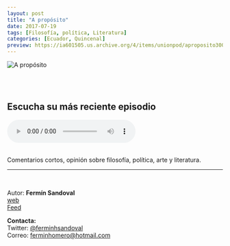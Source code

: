 ```yaml
---
layout: post
title: "A propósito"
date: 2017-07-19
tags: [Filosofía, política, Literatura]
categories: [Ecuador, Quincenal]
preview: https://ia601505.us.archive.org/4/items/unionpod/aproposito300.jpg
---
```


![A propósito](https://ia601505.us.archive.org/4/items/unionpod/aproposito500.jpg)

<br/>
<br/>

## Escucha su más reciente episodio

<!--reproductor-feed=http://www.spreaker.com/show/2598481/episodes/feed-->
<!--reproductor-start-->
<audio id="audio" preload="auto" controls="" src="http://api.spreaker.com/download/episode/12727150/revolucionarios_y_la_distincion_entre_cultura_y_civilizacion.mp3"></audio>
<!--reproductor-end-->

<br/>
Comentarios cortos, opinión sobre filosofía, política, arte y literatura.

_ _ _

<br>  

Autor: **Fermín Sandoval**  
[web](https://socialtegia.com)  
[Feed](http://www.spreaker.com/show/2598481/episodes/feed)  



**Contacta:**  
Twitter: [@ferminhsandoval](https://twitter.com/ferminhsandoval)  
Correo: [ferminhomero@hotmail.com](mailto:ferminhomero@hotmail.com)  
